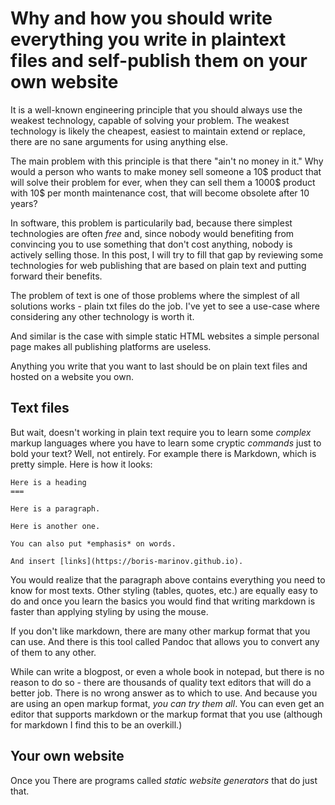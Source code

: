 Why and how you should write everything you write in plaintext files and self-publish them on your own website
===

It is a well-known engineering principle that you should always use the weakest technology, capable of solving your problem. The weakest technology is likely the cheapest, easiest to maintain extend or replace, there are no sane arguments for using anything else.

The main problem with this principle is that there "ain't no money in it." Why would a person who wants to make money sell someone a 10$ product that will solve their problem for ever, when they can sell them a 1000$ product with 10$ per month maintenance cost, that will become obsolete after 10 years?

In software, this problem is particularily bad, because there simplest technologies are often *free* and, since nobody would benefiting from convincing you to use something that don't cost anything, nobody is actively selling those. In this post, I will try to fill that gap by reviewing some technologies for web publishing that are based on plain text and putting forward their benefits. 

The problem of text is one of those problems where the simplest of all solutions works - plain txt files do the job. I've yet to see a use-case where considering any other technology is worth it. 

And similar is the case with simple static HTML websites a simple personal page makes all publishing platforms are useless.

Anything you write that you want to last should be on plain text files and hosted on a website you own.

Text files 
---

But wait, doesn't working in plain text require you to learn some *complex* markup languages where you have to learn some cryptic *commands* just to bold your text? Well, not entirely. For example there is Markdown, which is pretty simple. Here is how it looks:

```
Here is a heading
=== 

Here is a paragraph.

Here is another one.

You can also put *emphasis* on words.

And insert [links](https://boris-marinov.github.io).

```

You would realize that the paragraph above contains everything you need to know for most texts. Other styling (tables, quotes, etc.) are equally easy to do and once you learn the basics you would find that writing markdown is faster than applying styling by using the mouse.

If you don't like markdown, there are many other markup format that you can use. And there is this tool called Pandoc that allows you to convert any of them to any other.

While can write a blogpost, or even a whole book in notepad, but there is no reason to do so - there are thousands of quality text editors that will do a better job. There is no wrong answer as to which to use. And because you are using an open markup format, *you can try them all*. You can even get an editor that supports markdown or the markup format that you use (although for markdown I find this to be an overkill.)

Your own website
---

Once you  There are programs called *static website generators* that do just that. 

